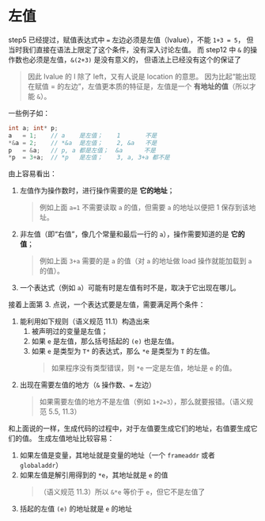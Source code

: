 # 左值
step5 已经提过，赋值表达式中 `=` 左边必须是左值（lvalue），不能 `1+3 = 5`，
但当时我们直接在语法上限定了这个条件，没有深入讨论左值。
而 step12 中 `&` 的操作数也必须是左值，`&(2+3)` 是没有意义的，
但语法上已经没有这个的保证了
> 因此 lvalue 的 l 除了 left，又有人说是 location 的意思。
> 因为比起“能出现在赋值 = 的左边”，左值更本质的特征是，左值是一个 **有地址的值**（所以才能 `&`）。

一些例子如：
```c
int a; int* p;
a   = 1;    // a    是左值；    1       不是
*&a = 2;    // *&a  是左值；    2, &a   不是
p   = &a;   // p, a 都是左值；  &a      不是
*p  = 3+a;  // *p   是左值；    3, a, 3+a 都不是
```

由上容易看出：
1. 左值作为操作数时，进行操作需要的是 **它的地址**；
    > 例如上面 `a=1` 不需要读取 `a` 的值，但需要 `a` 的地址以便把 1 保存到该地址。
2. 非左值（即“右值”，像几个常量和最后一行的 `a`），操作需要知道的是 **它的值**；
    > 例如上面 `3+a` 需要的是 `a` 的值（对 `a` 的地址做 load 操作就能加载到 `a` 的值）。
3. 一个表达式（例如 `a`）可能有时是左值有时不是，取决于它出现在哪儿。

接着上面第 3. 点说，一个表达式要是左值，需要满足两个条件：
1. 能利用如下规则（语义规范 11.1）构造出来
    1. 被声明过的变量是左值；
    2. 如果 `e` 是左值，那么括号括起的 `(e)` 也是左值。
    3. 如果 `e` 是类型为 `T*` 的表达式，那么 `*e` 是类型为 `T` 的左值。
        > 如果程序没有类型错误，则 `*e` 一定是左值，地址是 `e` 的值。
2. 出现在需要左值的地方（`&` 操作数、`=` 左边）
    > 如果需要左值的地方不是左值（例如 `1+2=3`），那么就要报错。（语义规范 5.5, 11.3）

和上面说的一样，生成代码的过程中，对于左值要生成它们的地址，右值要生成它们的值。
生成左值地址比较容易：
1. 如果左值是变量，其地址就是变量的地址（一个 `frameaddr` 或者 `globaladdr`）
2. 如果左值是解引用得到的 `*e`，其地址就是 `e` 的值
    > （语义规范 11.3）所以 `&*e` 等价于 `e`，但它不是左值了
3. 括起的左值 `(e)` 的地址就是 `e` 的地址

